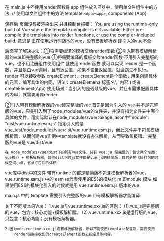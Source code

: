 在 main.js 中不使用render函数将 app 组件放入容器中，使用单文件组件中的方法:
// 使用单文件组件中的方法
    template:`<App><App>`,
    components:{App}

保存后 页面没有被渲染出来 并且控制台报错：
You are using the runtime-only build of Vue where the template compiler is not available. Either pre-compile the templates into render functions, or use the compiler-included build.
意思是 正在使用运行时版本的vue，没有模板解析器  即引入的vue不全

后面写了解决办法：①将需要编译的模板交给render函数 ②引入带有模板解析器的vue即完整版的vue
①将需要编译的模板交给render函数
    不用引入完整版的vue，也不用注册组件使用组件 就使用render函数 就可以实现
    render 是一个函数，并且是由vue调用，且有返回值，如果不设置返回值，就会跳过不执行。
    render 可以接受参数 createElement，createElement是个函数，用来创建具体的元素，编写具体的内同，语法：createElement('标签名', '内容') 或者 createElement(App)
    使用场景：当引入的是残缺版的vue，并且有需求配置具体的内容，就需要用要render

②引入带有模板解析器的vue即完整版的vue
    首先是因为引入的 vue 并不是完整版的vue，只是引入到了node_modules/vue的文件夹，并没有指定文件夹中哪个具体的文件，而实际默认在node_modules/vue/pakage.jason中"module": "dist/vue.runtime.esm.js" 指定引入的是vue_test/node_modules/vue/dist/vue.runtime.esm.js，而此文件并不包含模板解析器，从而创建vue实例中template就没有办法解析，从而导致该报错。
    完整版的vue是 vue/dist/vue 

    在 node_modules/vue/dist下的所有vue文件，只有 vue.ja 是完整的，包含两个东西：vue核心 + 模板解析器，其他dist下的js文件都是vue.js的精简版，目的是在代码打包的时候空间小点，省点打包后的体积


vue库中dist中的文件 带有runtime 的都是精简版不包含模板解析器的vue，
vue.runtime.esm.js 中的 esm  es代表使用的ES6的模块化 m 即module 模块
    如果使用ES6的模块化引入的时候就是用 vue.runtime.esm.js 版本的vue

main.js 中的 template 需要引入完整版的vue 带有模板解析器才能编译


关于不同版本的Vue：
    1.vue.js与vue.runtime.xxx.js的区别：
        (1).vue.js是完整版的Vue，包含：核心功能+模板解析器。
        (2).vue.runtime.xxx.js是运行版的Vue，只包含：核心功能；没有模板解析器。

    2.因为vue.runtime.xxx.js没有模板解析器，所以不能使用template配置项，需要使用
        render函数接收到的createElement函数去指定具体内容。
